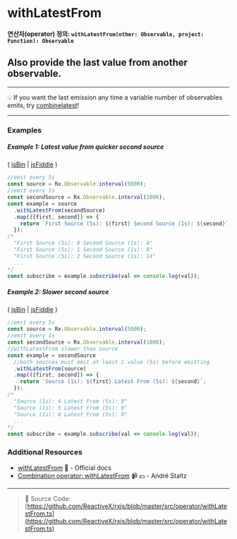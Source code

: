 # withLatestFrom
#### 연산자(operator) 정의: `withLatestFrom(other: Observable, project: Function): Observable`

## Also provide the last value from another observable.

---
:bulb:  If you want the last emission any time a variable number of observables emits, try [combinelatest](combinelatest.md)!

---

### Examples

##### Example 1: Latest value from quicker second source

( [jsBin](http://jsbin.com/fitekeseru/1/edit?js,console) | [jsFiddle](https://jsfiddle.net/btroncone/9c3pfgpk/) )

```js
//emit every 5s
const source = Rx.Observable.interval(5000);
//emit every 1s
const secondSource = Rx.Observable.interval(1000);
const example = source
  .withLatestFrom(secondSource)
  .map(([first, second]) => {
    return `First Source (5s): ${first} Second Source (1s): ${second}`;
  });
/*
  "First Source (5s): 0 Second Source (1s): 4"
  "First Source (5s): 1 Second Source (1s): 9"
  "First Source (5s): 2 Second Source (1s): 14"
  ...
*/
const subscribe = example.subscribe(val => console.log(val));
```

##### Example 2: Slower second source

( [jsBin](http://jsbin.com/vujekucuxa/1/edit?js,console) | [jsFiddle](https://jsfiddle.net/btroncone/bywLL579/) )

```js
//emit every 5s
const source = Rx.Observable.interval(5000);
//emit every 1s
const secondSource = Rx.Observable.interval(1000);
//withLatestFrom slower than source
const example = secondSource
  //both sources must emit at least 1 value (5s) before emitting
  .withLatestFrom(source)
  .map(([first, second]) => {
    return `Source (1s): ${first} Latest From (5s): ${second}`;
  });
/*
  "Source (1s): 4 Latest From (5s): 0"
  "Source (1s): 5 Latest From (5s): 0"
  "Source (1s): 6 Latest From (5s): 0"
  ...
*/
const subscribe = example.subscribe(val => console.log(val));
```


### Additional Resources
* [withLatestFrom](http://reactivex.io/rxjs/class/es6/Observable.js~Observable.html#instance-method-withLatestFrom) :newspaper: - Official docs
* [Combination operator: withLatestFrom](https://egghead.io/lessons/rxjs-combination-operator-withlatestfrom?course=rxjs-beyond-the-basics-operators-in-depth) :video_camera: :dollar: - André Staltz

---
> :file_folder: Source Code:  [https://github.com/ReactiveX/rxjs/blob/master/src/operator/withLatestFrom.ts](https://github.com/ReactiveX/rxjs/blob/master/src/operator/withLatestFrom.ts)
